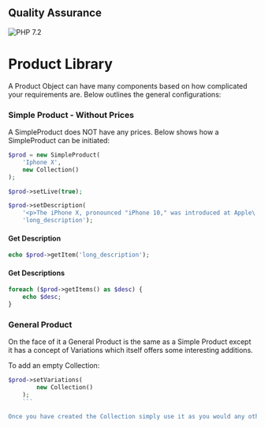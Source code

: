 ## Quality Assurance

![PHP 7.2](https://img.shields.io/badge/PHP-7.2-blue.svg)

# Product Library
A Product Object can have many components based on how complicated your requirements are. Below outlines the general configurations:

### Simple Product - Without Prices
A SimpleProduct does NOT have any prices. Below shows how a SimpleProduct can be initiated:

```php
$prod = new SimpleProduct(
    'Iphone X',
    new Collection()
);

$prod->setLive(true);

$prod->setDescription(
    '<p>The iPhone X, pronounced "iPhone 10," was introduced at Apple\'s September 2017 event as a classic "One more thing...".</p>',
    'long_description');
``` 

#### Get Description

```php
echo $prod->getItem('long_description');
```

#### Get Descriptions

```php
foreach ($prod->getItems() as $desc) {
    echo $desc;
}
```

### General Product
On the face of it a General Product is the same as a Simple Product except it has a concept of Variations which itself offers some interesting additions.

To add an empty Collection:

```php
$prod->setVariations(
        new Collection()
    );
    ```

Once you have created the Collection simply use it as you would any other Collection object (the above descriptions functionality in Simple Product uses the same functionality).
